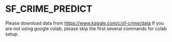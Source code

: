 # SF_CRIME_PREDICT
Please download data from https://www.kaggle.com/c/sf-crime/data
If you are not using google colab, please skip the first several commands for colab setup.

